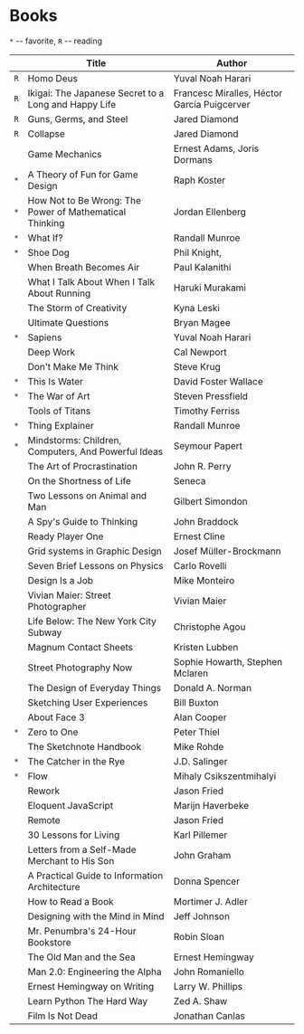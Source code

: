 # Books


`*` -- favorite, `R` -- reading


|     | Title                                                   | Author                                      |
| --- | ------------------------------------------------------- | ------------------------------------------- |
| `R` | Homo Deus                                               | Yuval Noah Harari                           |
| `R` | Ikigai: The Japanese Secret to a Long and Happy Life    | Francesc Miralles, Héctor García Puigcerver |
| `R` | Guns, Germs, and Steel                                  | Jared Diamond                               |
| `R` | Collapse                                                | Jared Diamond                               |
|     | Game Mechanics                                          | Ernest Adams, Joris Dormans                 |
| `*` | A Theory of Fun for Game Design                         | Raph Koster                                 |
| `*` | How Not to Be Wrong: The Power of Mathematical Thinking | Jordan Ellenberg                            |
| `*` | What If?                                                | Randall Munroe                              |
| `*` | Shoe Dog                                                | Phil Knight,                                |
|     | When Breath Becomes Air                                 | Paul Kalanithi                              |
|     | What I Talk About When I Talk About Running             | Haruki Murakami                             |
|     | The Storm of Creativity                                 | Kyna Leski                                  |
|     | Ultimate Questions                                      | Bryan Magee                                 |
| `*` | Sapiens                                                 | Yuval Noah Harari                           |
|     | Deep Work                                               | Cal Newport                                 |
|     | Don't Make Me Think                                     | Steve Krug                                  |
| `*` | This Is Water                                           | David Foster Wallace                        |
| `*` | The War of Art                                          | Steven Pressfield                           |
|     | Tools of Titans                                         | Timothy Ferriss                             |
| `*` | Thing Explainer                                         | Randall Munroe                              |
| `*` | Mindstorms: Children, Computers, And Powerful Ideas     | Seymour Papert                              |
|     | The Art of Procrastination                              | John R. Perry                               |
|     | On the Shortness of Life                                | Seneca                                      |
|     | Two Lessons on Animal and Man                           | Gilbert Simondon                            |
|     | A Spy's Guide to Thinking                               | John Braddock                               |
|     | Ready Player One                                        | Ernest Cline                                |
|     | Grid systems in Graphic Design                          | Josef Müller-Brockmann                      |
|     | Seven Brief Lessons on Physics                          | Carlo Rovelli                               |
|     | Design Is a Job                                         | Mike Monteiro                               |
|     | Vivian Maier: Street Photographer                       | Vivian Maier                                |
|     | Life Below: The New York City Subway                    | Christophe Agou                             |
|     | Magnum Contact Sheets                                   | Kristen Lubben                              |
|     | Street Photography Now                                  | Sophie Howarth, Stephen Mclaren             |
|     | The Design of Everyday Things                           | Donald A. Norman                            |
|     | Sketching User Experiences                              | Bill Buxton                                 |
|     | About Face 3                                            | Alan Cooper                                 |
| `*` | Zero to One                                             | Peter Thiel                                 |
|     | The Sketchnote Handbook                                 | Mike Rohde                                  |
| `*` | The Catcher in the Rye                                  | J.D. Salinger                               |
| `*` | Flow                                                    | Mihaly Csikszentmihalyi                     |
|     | Rework                                                  | Jason Fried                                 |
|     | Eloquent JavaScript                                     | Marijn Haverbeke                            |
|     | Remote                                                  | Jason Fried                                 |
|     | 30 Lessons for Living                                   | Karl Pillemer                               |
|     | Letters from a Self-Made Merchant to His Son            | John Graham                                 |
|     | A Practical Guide to Information Architecture           | Donna Spencer                               |
|     | How to Read a Book                                      | Mortimer J. Adler                           |
|     | Designing with the Mind in Mind                         | Jeff Johnson                                |
|     | Mr. Penumbra's 24-Hour Bookstore                        | Robin Sloan                                 |
|     | The Old Man and the Sea                                 | Ernest Hemingway                            |
|     | Man 2.0: Engineering the Alpha                          | John Romaniello                             |
|     | Ernest Hemingway on Writing                             | Larry W. Phillips                           |
|     | Learn Python The Hard Way                               | Zed A. Shaw                                 |
|     | Film Is Not Dead                                        | Jonathan Canlas                             |
